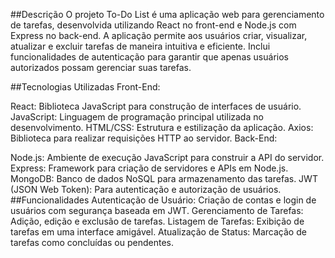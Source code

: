 ##Descrição
O projeto To-Do List é uma aplicação web para gerenciamento de tarefas, desenvolvida utilizando React no front-end e Node.js com Express no back-end. A aplicação permite aos usuários criar, visualizar, atualizar e excluir tarefas de maneira intuitiva e eficiente. Inclui funcionalidades de autenticação para garantir que apenas usuários autorizados possam gerenciar suas tarefas.

##Tecnologias Utilizadas
Front-End:

React: Biblioteca JavaScript para construção de interfaces de usuário.
JavaScript: Linguagem de programação principal utilizada no desenvolvimento.
HTML/CSS: Estrutura e estilização da aplicação.
Axios: Biblioteca para realizar requisições HTTP ao servidor.
Back-End:

Node.js: Ambiente de execução JavaScript para construir a API do servidor.
Express: Framework para criação de servidores e APIs em Node.js.
MongoDB: Banco de dados NoSQL para armazenamento das tarefas.
JWT (JSON Web Token): Para autenticação e autorização de usuários.
##Funcionalidades
Autenticação de Usuário: Criação de contas e login de usuários com segurança baseada em JWT.
Gerenciamento de Tarefas: Adição, edição e exclusão de tarefas.
Listagem de Tarefas: Exibição de tarefas em uma interface amigável.
Atualização de Status: Marcação de tarefas como concluídas ou pendentes.
